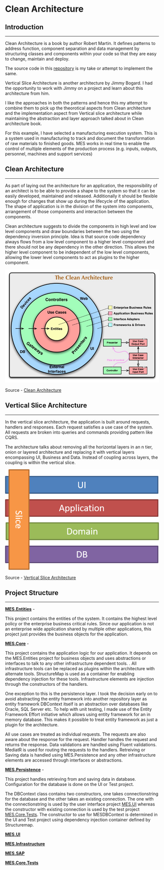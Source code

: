 # Clean Architecture

## Introduction
---

Clean Architecture is a book by author Robert Martin. It defines patterns to address function, component separation and data management by structuring classes and components within your code so that they are easy to change, maintain and deploy. 

The source code in this [repository](https://github.com/dibyenduk/CleanArchitecture/tree/main/src) is my take or attempt to implement the same.

Vertical Slice Architecture is another architecture by Jimmy Bogard. I had the opportunity to work with Jimmy on a project and learn about this architecture from him.

I like the approaches in both the patterns and hence this my attempt to combine them to pick up the theorotical aspects from Clean architecture and the implementation aspect from Vertical slice architecture while maintaining the abstraction and layer approach talked about in Clean architecture book.

For this example, I have selected a manufacturing execution system. This is a system used in manufacturing to track and document the transformation of raw materials to finished goods. MES works in real time to enable the control of multiple elements of the production process (e.g. inputs, outputs, personnel, machines and support services)

## Clean Architecture
---

As part of laying out the architecture for an application, the responsibility of an architect is to be able to provide a shape to the system so that it can be easily developed, maintained and released. Additionally it should be flexible enough for changes that show up during the lifecycle of the application. The shape of application is in the division of the system into components, arrangement of those components and interaction between the components.

Clean architecture suggests to divide the components in high level and low level components and draw boundaries between the two using the dependency inversion principle. Idea is that source code dependency always flows from a low level component to a higher level component and there should not be any dependency in the other direction. This allows the higher level component to be independent of the low level components, allowing the lower level components to act as plugins to the higher component.

![](src/images/CleanArchitecture.jpg)

Source - [Clean Architecture]()

## Vertical Slice Architecture
---

In the vertical slice architecture, the application is built around requests, handlers and responses. Each request satisfies a use case of the system. All requests are broken into queries and commands providing pattern like CQRS.

The architecture talks about removing all the horizontal layers in an n tier, onion or layered architecture and replacing it with vertical layers encompassing UI, Business and Data. Instead of coupling across layers, the coupling is within the vertical slice.

![](src/images/VerticalSliceArchitecture.png)

Source - [Vertical Slice Architecture](https://jimmybogard.com/vertical-slice-architecture/)

## Project Structure
---

[**MES.Entities**](https://github.com/dibyenduk/CleanArchitecture/tree/main/src/MES.Entities) -

This project contains the entities of the system. It contains the highest level policy or the enterprise business critical rules. Since our application is not an enterprise wide application shared by multiple other applications, this project just provides the business objects for the application.

[**MES.Core**](https://github.com/dibyenduk/CleanArchitecture/tree/main/src/MES.Core) -

This project contains the application logic for our application. It depends on the MES.Entities project for business objects and uses abstractions or interfaces to talk to any other infrastructure dependent tools. . All infrastructure tools can be replaced as plugins within the architecture with alternate tools. StructureMap is used as a container for enabling dependency injection for these tools. Infrastructure elements are injection through the constructors of the handlers. 

One exception to this is the persistence layer. I took the decision early on to avoid abstracting the entity framework into another repository layer as entity framework DBContext itself is an abstraction over databases like Oracle, SQL Server etc. To help with unit testing, I made use of the Entity Framework Effort initiative which allows using entity framework for an in memory database. This makes it possible to treat entity framework as just a plugin for the architecture.

All use cases are treated as individual requests. The requests are also aware about the response for the request. Handler handles the request and returns the response. Data validations are handled using Fluent validations. MediatR is used for routing the requests to the handlers. Retreiving or Saving data is handled using MES.Persistence and any other infrastructure elements are accessed through interfaces or abstractions.

[**MES.Persistence**](https://github.com/dibyenduk/CleanArchitecture/tree/main/src/MES.Persistence) -

This project handles retrieving from and saving data in database. Configuration for the database is done on the UI or Test project. 

The DBContext class contains two constructors, one takes connectionstring for the database and the other takes an existing connection. The one with the connectionstring is used by the user interface project [MES.UI](https://github.com/dibyenduk/CleanArchitecture/tree/main/src/MES.UI) whereas the constructor with existing connection is used by the test project [MES.Core.Tests](https://github.com/dibyenduk/CleanArchitecture/tree/main/src/MES.Core.Tests). The constructor to use for MESDBContext is determined in the UI and Test project using dependency injection container defined by Structuremap.

[**MES.UI**](https://github.com/dibyenduk/CleanArchitecture/tree/main/src/MES.UI)

[**MES.Infrastructure**](https://github.com/dibyenduk/CleanArchitecture/tree/main/src/MES.Infrastructure)

[**MES.SAP**](https://github.com/dibyenduk/CleanArchitecture/tree/main/src/MES.SAP)

[**MES.Core.Tests**](https://github.com/dibyenduk/CleanArchitecture/tree/main/src/MES.Core.Tests)